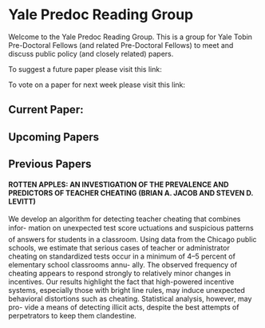 # Yale Predoc Reading Group

Welcome to the Yale Predoc Reading Group. This is a group for Yale Tobin Pre-Doctoral Fellows (and related Pre-Doctoral Fellows) to meet and discuss public policy (and closely related) papers.

To suggest a future paper please visit this link:

To vote on a paper for next week please visit this link: 

## Current Paper:

## Upcoming Papers

## Previous Papers

#### ROTTEN APPLES: AN INVESTIGATION OF THE PREVALENCE AND PREDICTORS OF TEACHER CHEATING (BRIAN A. JACOB AND STEVEN D. LEVITT)

We develop an algorithm for detecting teacher cheating that combines infor- mation on unexpected test score uctuations and suspicious patterns of answers for students in a classroom. Using data from the Chicago public schools, we estimate that serious cases of teacher or administrator cheating on standardized tests occur in a minimum of 4–5 percent of elementary school classrooms annu- ally. The observed frequency of cheating appears to respond strongly to relatively minor changes in incentives. Our results highlight the fact that high-powered incentive systems, especially those with bright line rules, may induce unexpected behavioral distortions such as cheating. Statistical analysis, however, may pro- vide a means of detecting illicit acts, despite the best attempts of perpetrators to keep them clandestine.


